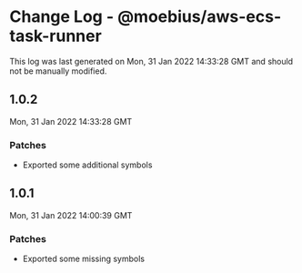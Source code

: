 # Change Log - @moebius/aws-ecs-task-runner

This log was last generated on Mon, 31 Jan 2022 14:33:28 GMT and should not be manually modified.

## 1.0.2
Mon, 31 Jan 2022 14:33:28 GMT

### Patches

- Exported some additional symbols

## 1.0.1
Mon, 31 Jan 2022 14:00:39 GMT

### Patches

- Exported some missing symbols

